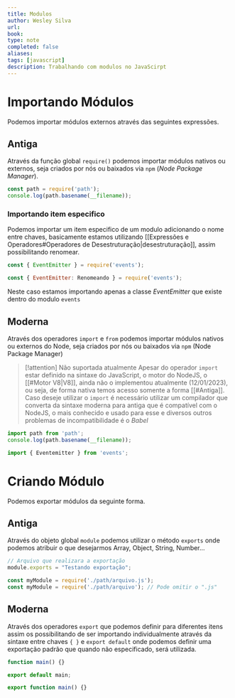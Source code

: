 ```yaml
---
title: Modulos
author: Wesley Silva
url:
book:
type: note
completed: false
aliases:
tags: [javascript]
description: Trabalhando com modulos no JavaScirpt
---
```

# Importando Módulos
Podemos importar módulos externos através das seguintes expressões.

## Antiga
Através da função global `require()` podemos importar módulos nativos ou externos, seja criados por nós ou baixados via `npm` (*Node Package Manager*).
```js
const path = require('path');
console.log(path.basename(__filename));
```

### Importando item especifico
Podemos importar um item especifico de um modulo adicionando o nome entre chaves, basicamente estamos utilizando [[Expressões e Operadores#Operadores de Desestruturação|desestruturação]], assim possibilitando renomear.

```js
const { EventEmitter } = require('events');

const { EventEmitter: Renomeando } = require('events');
```

Neste caso estamos importando apenas a classe _EventEmitter_ que existe dentro do modulo `events`

## Moderna
Através dos operadores `import` e `from` podemos importar módulos nativos ou externos do Node, seja criados por nós ou baixados via `npm` (Node Package Manager)

>[!attention] Não suportada atualmente
>Apesar do operador `import` estar definido na sintaxe do JavaScript, o motor do NodeJS, o [[#Motor V8|V8]], ainda não o implementou atualmente (12/01/2023), ou seja, de forma nativa temos acesso somente a forma [[#Antiga]]. Caso deseje utilizar o `import` é necessário utilizar um compilador que converta da sintaxe moderna para antiga que é compatível com o NodeJS, o mais conhecido e usado para esse e diversos outros problemas de incompatibilidade é o _Babel_

```js
import path from 'path';
console.log(path.basename(__filename));
```

```js
import { Eventemitter } from 'events';
```

# Criando Módulo
Podemos exportar módulos da seguinte forma.

## Antiga
Através do objeto global  `module` podemos utilizar o método `exports` onde podemos atribuir o que desejarmos Array, Object, String, Number...

```js
// Arquivo que realizara a exportação
module.exports = "Testando exportação";
```

```js
const myModule = require('./path/arquivo.js');
const myModule = require('./path/arquivo'); // Pode omitir o ".js"
```

## Moderna
Através dos operadores `export` que podemos definir para diferentes itens assim os possibilitando de ser importando individualmente através da sintaxe entre chaves `{ }` e `export default` onde podemos definir uma exportação padrão que quando não especificado, será utilizada.

```js
function main() {}

export default main;
```

```js
export function main() {}
```